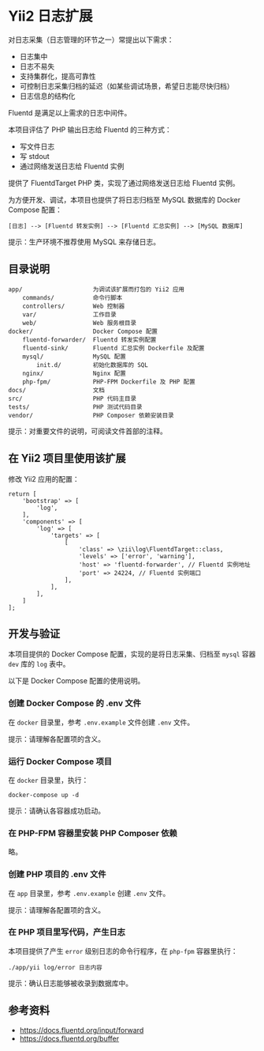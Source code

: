 # Yii2 日志扩展

对日志采集（日志管理的环节之一）常提出以下需求：

- 日志集中
- 日志不易失
- 支持集群化，提高可靠性
- 可控制日志采集归档的延迟（如某些调试场景，希望日志能尽快归档）
- 日志信息的结构化

Fluentd 是满足以上需求的日志中间件。

本项目评估了 PHP 输出日志给 Fluentd 的三种方式：

- 写文件日志
- 写 stdout
- 通过网络发送日志给 Fluentd 实例

提供了 FluentdTarget PHP 类，实现了通过网络发送日志给 Fluentd 实例。

为方便开发、调试，本项目也提供了将日志归档至 MySQL 数据库的 Docker Compose 配置：

    [日志] --> [Fluentd 转发实例] --> [Fluentd 汇总实例] --> [MySQL 数据库]
    
提示：生产环境不推荐使用 MySQL 来存储日志。

## 目录说明

    app/                    为调试该扩展而打包的 Yii2 应用
        commands/           命令行脚本
        controllers/        Web 控制器
        var/                工作目录
        web/                Web 服务根目录
    docker/                 Docker Compose 配置
        fluentd-forwarder/  Fluentd 转发实例配置
        fluentd-sink/       Fluentd 汇总实例 Dockerfile 及配置
        mysql/              MySQL 配置
            init.d/         初始化数据库的 SQL
        nginx/              Nginx 配置
        php-fpm/            PHP-FPM Dockerfile 及 PHP 配置
    docs/                   文档
    src/                    PHP 代码主目录
    tests/                  PHP 测试代码目录
    vendor/                 PHP Composer 依赖安装目录

提示：对重要文件的说明，可阅读文件首部的注释。

## 在 Yii2 项目里使用该扩展

修改 Yii2 应用的配置：

    return [
        'bootstrap' => [
            'log',
        ],
        'components' => [
            'log' => [
                'targets' => [
                    [
                        'class' => \zii\log\FluentdTarget::class,
                        'levels' => ['error', 'warning'],
                        'host' => 'fluentd-forwarder', // Fluentd 实例地址
                        'port' => 24224, // Fluentd 实例端口
                    ],
                ],
            ],
        ]
    ];

## 开发与验证

本项目提供的 Docker Compose 配置，实现的是将日志采集、归档至 `mysql` 容器 `dev` 库的 `log` 表中。

以下是 Docker Compose 配置的使用说明。

### 创建 Docker Compose 的 .env 文件

在 `docker` 目录里，参考 `.env.example` 文件创建 `.env` 文件。

提示：请理解各配置项的含义。

### 运行 Docker Compose 项目

在 `docker` 目录里，执行：

    docker-compose up -d

提示：请确认各容器成功启动。

### 在 PHP-FPM 容器里安装 PHP Composer 依赖

略。

### 创建 PHP 项目的 .env 文件

在 `app` 目录里，参考 `.env.example` 创建 `.env` 文件。

提示：请理解各配置项的含义。

### 在 PHP 项目里写代码，产生日志

本项目提供了产生 `error` 级别日志的命令行程序，在 `php-fpm` 容器里执行：

    ./app/yii log/error 日志内容

提示：确认日志能够被收录到数据库中。

## 参考资料

- https://docs.fluentd.org/input/forward
- https://docs.fluentd.org/buffer
